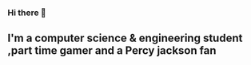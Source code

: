 ### Hi there 👋

## I'm a computer science & engineering student ,part time gamer and a Percy jackson fan



